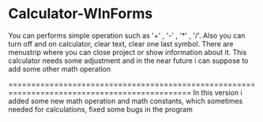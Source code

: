 # Calculator-WInForms
You can performs simple operation such as '+' , '-' , '*' , '/'.
Also you can turn off and on calculator, clear text, clear one last symbol.
There are menustrip where you can close project or show information about it.
This calculator needs some adjustment and in the near future i can suppose to add some 
other math operation

==============================================================================================
In this version i added some new math operation and math constants, which sometimes needed 
for calculations, fixed some bugs in the program
